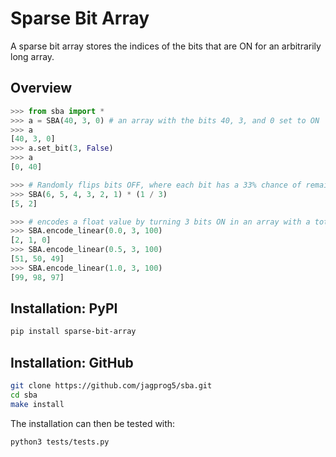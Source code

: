 # Sparse Bit Array

A sparse bit array stores the indices of the bits that are ON for an arbitrarily long array.

## Overview

```python
>>> from sba import *
>>> a = SBA(40, 3, 0) # an array with the bits 40, 3, and 0 set to ON
>>> a
[40, 3, 0]
>>> a.set_bit(3, False)
>>> a
[0, 40]

>>> # Randomly flips bits OFF, where each bit has a 33% chance of remaining ON
>>> SBA(6, 5, 4, 3, 2, 1) * (1 / 3)
[5, 2]

>>> # encodes a float value by turning 3 bits ON in an array with a total size of 100
>>> SBA.encode_linear(0.0, 3, 100)
[2, 1, 0]
>>> SBA.encode_linear(0.5, 3, 100)
[51, 50, 49]
>>> SBA.encode_linear(1.0, 3, 100)
[99, 98, 97]
```
## Installation: PyPI
```bash
pip install sparse-bit-array
```
## Installation: GitHub
```bash
git clone https://github.com/jagprog5/sba.git
cd sba
make install
```
The installation can then be tested with:
```bash
python3 tests/tests.py
```
